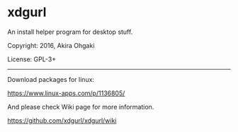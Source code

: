 # xdgurl

An install helper program for desktop stuff.

Copyright: 2016, Akira Ohgaki

License: GPL-3+

----

Download packages for linux:

https://www.linux-apps.com/p/1136805/

And please check Wiki page for more information.

https://github.com/xdgurl/xdgurl/wiki
